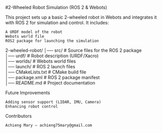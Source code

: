 #2-Wheeled Robot Simulation (ROS 2 & Webots)

This project sets up a basic 2-wheeled robot in Webots and integrates it with ROS 2 for simulation and control. It includes:

    A URDF model of the robot
    Webots world file
    ROS2 package for launching the simulation

2-wheeled-robot/
│── src/                      # Source files for the ROS 2 package  
│── urdf/                     # Robot description (URDF/Xacro)  
│── worlds/                   # Webots world files  
│── launch/                   # ROS 2 launch files  
│── CMakeLists.txt             # CMake build file  
│── package.xml                # ROS 2 package manifest  
│── README.md                  # Project documentation  

Future Improvements

    Adding sensor support (LIDAR, IMU, Camera)
    Enhancing robot control

Contributors

    Achieng Mary – achieng75mary@gmail.com
